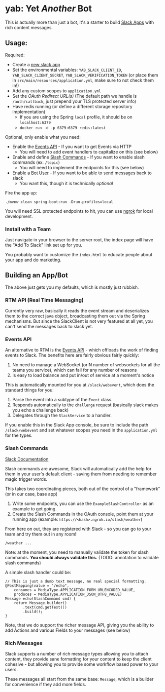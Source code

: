 # yab: Yet _Another_ Bot

This is actually more than just a bot, it's a starter to build [Slack Apps](https://api.slack.com/apps) with rich content messages.

## Usage:

Required:

* Create a [new slack app](https://api.slack.com/apps?new_app=1)
* Set the environmental variables: `YAB_SLACK_CLIENT_ID`, `YAB_SLACK_CLIENT_SECRET`, `YAB_SLACK_VERIFICATION_TOKEN` (or place them in `src/main/resources/application.yml`, make sure to not check them in!)
* Add any custom scopes to `application.yml`
* Set the _OAuth Redirect URL(s)_ (The default path we handle is `/auth/callback`, just prepend your TLS protected server info)
* Have redis running (or define a different storage repository implementation)
    * If you are using the Spring `local` profile, it should be on `localhost:6379`
    * `docker run -d -p 6379:6379 redis:latest`

Optional, only enable what you need:

* Enable the [Events API](https://api.slack.com/events-api) - If you want to get Events via HTTP
    * You will need to add event handlers to capitalize on this (see below)
* Enable and define [Slash Commands](https://api.slack.com/slash-commands) - If you want to enable slash commands (ex. `/topic`)
    * You will need to implement the endpoints for this (see below)
* Enable a [Bot User](https://api.slack.com/bot-users) - If you want to be able to send messages back to slack
    * You want this, though it is technically _optional_

Fire the app up:

    ./mvnw clean spring-boot:run -Drun.profiles=local

You will need SSL protected endpoints to hit, you can use [ngrok](https://ngrok.com/) for local development.

### Install with a Team

Just navigate in your browser to the server root, the index page will have the "Add To Slack" link set up for you.

You probably want to customize the `index.html` to educate people about your app and do marketing.

## Building an App/Bot

The above just gets you my defaults, which is mostly just rubbish.

### RTM API (Real Time Messaging)

Currently very raw, basically it reads the event stream and deserializes them to the correct java object, broadcasting them out via the Spring mechanisms. But since the SlackClient is not very featured at all yet, you can't send the messages back to slack yet.

### Events API

An alternative to RTM is the [Events API](https://api.slack.com/events-api) - which offloads the work of finding events to Slack. The benefits here are fairly obvious fairly quickly:
 
1. No need to manage a WebSocket (or N number of websockets for all the teams you service), which can fail for any number of reasons
1. Is easy to load balance and put in/out of service at a moment's notice

This is automatically mounted for you at `/slack/webevent`, which does the standard things for you:

1. Parse the event into a subtype of the `Event` class
1. Responds automatically to the `challenge` request (basically slack makes you echo a challenge back)
1. Delegates through the `SlackService` to a handler.

If you enable this in the Slack App console, be sure to include the path `/slack/webevent` and set whatever scopes you need in the `application.yml` for the types.

### Slash Commands

[Slack Documentation](https://api.slack.com/slash-commands)

Slash commands are awesome, Slack will automatically add the help for them in your user's default client - saving them from needing to remember magic trigger words. 

This takes two coordinating pieces, both out of the control of a "framework" (or in our case, base app)

1. Write some endpoints, you can use the `ExampleSlashController` as an example to get going.
1. Create the Slash Commands in the OAuth console, point them at your running app (example: `https://<hash>.ngrok.io/slash/weather`)

From here on out, they are registered with Slack - so you can go to your team and try them out in any room! 

    /weather ...

Note: at the moment, you need to manually validate the token for slash commands. **You should always validate this.** (TODO: annotation to validate slash commands)

A simple slash handler could be:

    // This is just a dumb text message, no real special formatting. 
    @PostMapping(value = "/echo",
        consumes = MediaType.APPLICATION_FORM_URLENCODED_VALUE,
        produces = MediaType.APPLICATION_JSON_UTF8_VALUE)
    Message echo(SlashCommand cmd) {
        return Message.builder()
            .text(cmd.getText())
            .build();
    }

Note, that we do support the richer message API, giving you the ability to add Actions and various Fields to your messages (see below)

### Rich Messages

Slack supports a number of rich message types allowing you to attach content, they provide sane formatting for your content to keep the client cohesive - but allowing you to provide some workflow based power to your users.

These messages all start from the same base: `Message`, which is a builder for convenience if they add more fields.

